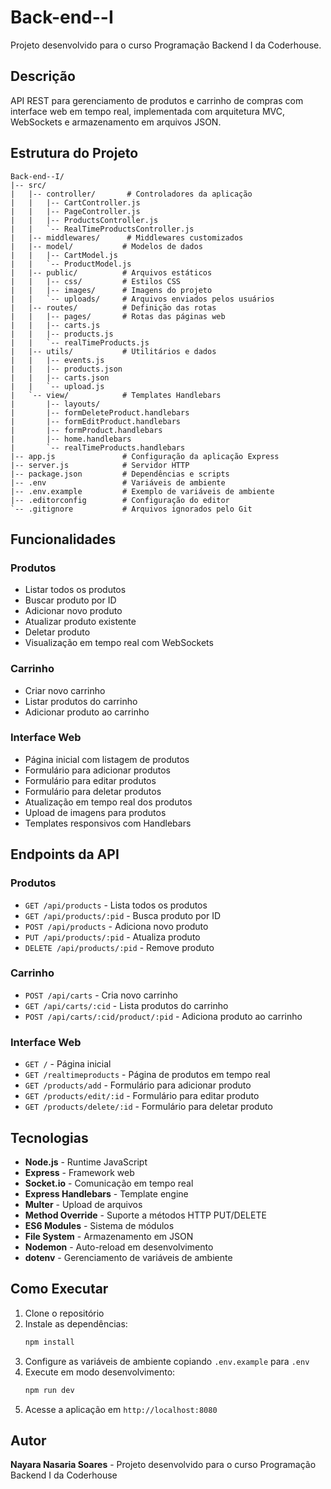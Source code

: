 # Back-end--I

Projeto desenvolvido para o curso Programação Backend I da Coderhouse.

## Descrição

API REST para gerenciamento de produtos e carrinho de compras com interface web em tempo real, implementada com arquitetura MVC, WebSockets e armazenamento em arquivos JSON.

## Estrutura do Projeto

```
Back-end--I/
|-- src/
|   |-- controller/       # Controladores da aplicação
|   |   |-- CartController.js
|   |   |-- PageController.js
|   |   |-- ProductsController.js
|   |   `-- RealTimeProductsController.js
|   |-- middlewares/      # Middlewares customizados
|   |-- model/           # Modelos de dados
|   |   |-- CartModel.js
|   |   `-- ProductModel.js
|   |-- public/          # Arquivos estáticos
|   |   |-- css/         # Estilos CSS
|   |   |-- images/      # Imagens do projeto
|   |   `-- uploads/     # Arquivos enviados pelos usuários
|   |-- routes/          # Definição das rotas
|   |   |-- pages/       # Rotas das páginas web
|   |   |-- carts.js
|   |   |-- products.js
|   |   `-- realTimeProducts.js
|   |-- utils/           # Utilitários e dados
|   |   |-- events.js
|   |   |-- products.json
|   |   |-- carts.json
|   |   `-- upload.js
|   `-- view/            # Templates Handlebars
|       |-- layouts/
|       |-- formDeleteProduct.handlebars
|       |-- formEditProduct.handlebars
|       |-- formProduct.handlebars
|       |-- home.handlebars
|       `-- realTimeProducts.handlebars
|-- app.js               # Configuração da aplicação Express
|-- server.js            # Servidor HTTP
|-- package.json         # Dependências e scripts
|-- .env                 # Variáveis de ambiente
|-- .env.example         # Exemplo de variáveis de ambiente
|-- .editorconfig        # Configuração do editor
`-- .gitignore           # Arquivos ignorados pelo Git
```

## Funcionalidades

### Produtos
- Listar todos os produtos
- Buscar produto por ID
- Adicionar novo produto
- Atualizar produto existente
- Deletar produto
- Visualização em tempo real com WebSockets

### Carrinho
- Criar novo carrinho
- Listar produtos do carrinho
- Adicionar produto ao carrinho

### Interface Web
- Página inicial com listagem de produtos
- Formulário para adicionar produtos
- Formulário para editar produtos
- Formulário para deletar produtos
- Atualização em tempo real dos produtos
- Upload de imagens para produtos
- Templates responsivos com Handlebars

## Endpoints da API

### Produtos
- `GET /api/products` - Lista todos os produtos
- `GET /api/products/:pid` - Busca produto por ID
- `POST /api/products` - Adiciona novo produto
- `PUT /api/products/:pid` - Atualiza produto
- `DELETE /api/products/:pid` - Remove produto

### Carrinho
- `POST /api/carts` - Cria novo carrinho
- `GET /api/carts/:cid` - Lista produtos do carrinho
- `POST /api/carts/:cid/product/:pid` - Adiciona produto ao carrinho

### Interface Web
- `GET /` - Página inicial
- `GET /realtimeproducts` - Página de produtos em tempo real
- `GET /products/add` - Formulário para adicionar produto
- `GET /products/edit/:id` - Formulário para editar produto
- `GET /products/delete/:id` - Formulário para deletar produto

## Tecnologias

- **Node.js** - Runtime JavaScript
- **Express** - Framework web
- **Socket.io** - Comunicação em tempo real
- **Express Handlebars** - Template engine
- **Multer** - Upload de arquivos
- **Method Override** - Suporte a métodos HTTP PUT/DELETE
- **ES6 Modules** - Sistema de módulos
- **File System** - Armazenamento em JSON
- **Nodemon** - Auto-reload em desenvolvimento
- **dotenv** - Gerenciamento de variáveis de ambiente

## Como Executar

1. Clone o repositório
2. Instale as dependências:
   ```bash
   npm install
   ```
3. Configure as variáveis de ambiente copiando `.env.example` para `.env`
4. Execute em modo desenvolvimento:
   ```bash
   npm run dev
   ```
5. Acesse a aplicação em `http://localhost:8080`

## Autor

**Nayara Nasaria Soares** - Projeto desenvolvido para o curso Programação Backend I da Coderhouse